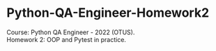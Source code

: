# Python-QA-Engineer-Homework2
Course: Python QA Engineer - 2022 (OTUS).\
Homework 2: OOP and Pytest in practice.
